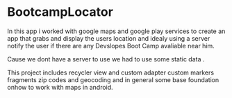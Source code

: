 # BootcampLocator
In this app i worked with google maps and google play services to create an app that grabs and display the users location 
and idealy using a server notify the user if there are any Devslopes Boot Camp avaliable near him.

Cause we dont have a server to use we had to use some static data .

This project includes recycler view and custom adapter 
custom markers 
fragments 
zip codes and geocoding
and in general some base foundation onhow to work with maps in android.



